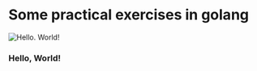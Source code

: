 # Some practical exercises in golang
 
![Hello. World!](https://raw.githubusercontent.com/parnurzeal/gorequest/gh-pages/images/Gopher_GoRequest_400x300.jpg)

### Hello, World!
